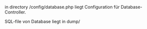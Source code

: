 in directory /config/database.php liegt Configuration für Database-Controller.

SQL-file von Database liegt in dump/
